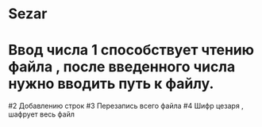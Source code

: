 # Sezar

# Ввод числа 1 способствует чтению файла , после введенного числа нужно вводить путь к файлу.
#2 Добавлению строк
#3 Перезапись всего файла 
#4 Шифр цезаря , шафрует весь файл
